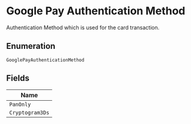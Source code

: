 
# Google Pay Authentication Method

Authentication Method which is used for the card transaction.

## Enumeration

`GooglePayAuthenticationMethod`

## Fields

| Name |
|  --- |
| `PanOnly` |
| `Cryptogram3Ds` |

